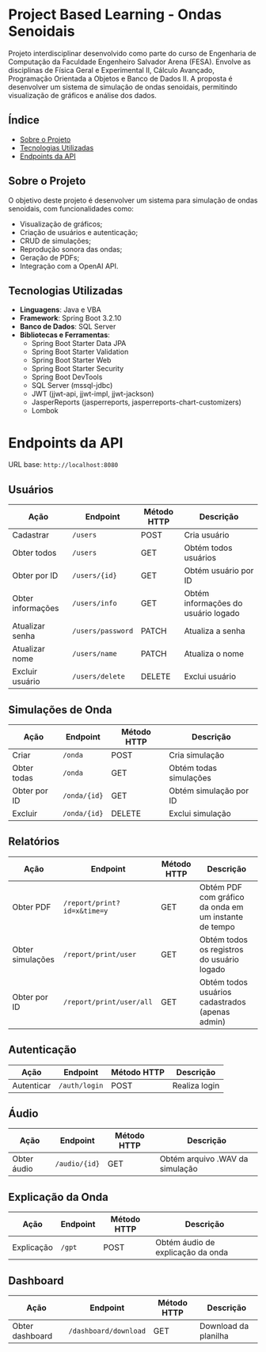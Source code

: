# Project Based Learning - Ondas Senoidais

Projeto interdisciplinar desenvolvido como parte do curso de Engenharia de Computação da Faculdade Engenheiro Salvador Arena (FESA). Envolve as disciplinas de Física Geral e Experimental II, Cálculo Avançado, Programação Orientada a Objetos e Banco de Dados II. A proposta é desenvolver um sistema de simulação de ondas senoidais, permitindo visualização de gráficos e análise dos dados.

## Índice
- [Sobre o Projeto](#sobre-o-projeto)
- [Tecnologias Utilizadas](#tecnologias-utilizadas)
- [Endpoints da API](#endpoints-da-api)

## Sobre o Projeto

O objetivo deste projeto é desenvolver um sistema para simulação de ondas senoidais, com funcionalidades como:
- Visualização de gráficos;
- Criação de usuários e autenticação;
- CRUD de simulações;
- Reprodução sonora das ondas;
- Geração de PDFs;
- Integração com a OpenAI API.

## Tecnologias Utilizadas

- **Linguagens**: Java e VBA
- **Framework**: Spring Boot 3.2.10
- **Banco de Dados**: SQL Server
- **Bibliotecas e Ferramentas**:
   - Spring Boot Starter Data JPA
   - Spring Boot Starter Validation
   - Spring Boot Starter Web
   - Spring Boot Starter Security
   - Spring Boot DevTools
   - SQL Server (mssql-jdbc)
   - JWT (jjwt-api, jjwt-impl, jjwt-jackson)
   - JasperReports (jasperreports, jasperreports-chart-customizers)
   - Lombok



# Endpoints da API

URL base: `http://localhost:8080`

## Usuários
| Ação               | Endpoint          | Método HTTP | Descrição                           |
|--------------------|------------------|------------|-----------------------------------|
| Cadastrar         | `/users`         | POST       | Cria usuário                     |
| Obter todos      | `/users`         | GET        | Obtém todos usuários             |
| Obter por ID     | `/users/{id}`    | GET        | Obtém usuário por ID             |
| Obter informações | `/users/info`    | GET        | Obtém informações do usuário logado |
| Atualizar senha  | `/users/password` | PATCH      | Atualiza a senha                 |
| Atualizar nome   | `/users/name`    | PATCH      | Atualiza o nome                  |
| Excluir usuário  | `/users/delete`  | DELETE     | Exclui usuário                   |

## Simulações de Onda
| Ação               | Endpoint          | Método HTTP | Descrição                     |
|--------------------|------------------|------------|-----------------------------|
| Criar             | `/onda`          | POST       | Cria simulação               |
| Obter todas       | `/onda`          | GET        | Obtém todas simulações       |
| Obter por ID      | `/onda/{id}`     | GET        | Obtém simulação por ID       |
| Excluir           | `/onda/{id}`     | DELETE     | Exclui simulação             |

## Relatórios
| Ação               | Endpoint                      | Método HTTP | Descrição                                            |
|--------------------|------------------------------|------------|----------------------------------------------------|
| Obter PDF         | `/report/print?id=x&time=y`  | GET        | Obtém PDF com gráfico da onda em um instante de tempo |
| Obter simulações  | `/report/print/user`         | GET        | Obtém todos os registros do usuário logado        |
| Obter por ID      | `/report/print/user/all`     | GET        | Obtém todos usuários cadastrados (apenas admin)   |

## Autenticação
| Ação       | Endpoint       | Método HTTP | Descrição       |
|-----------|---------------|------------|---------------|
| Autenticar | `/auth/login` | POST       | Realiza login |

## Áudio
| Ação        | Endpoint      | Método HTTP | Descrição                           |
|------------|--------------|------------|-----------------------------------|
| Obter áudio | `/audio/{id}` | GET        | Obtém arquivo .WAV da simulação  |

## Explicação da Onda
| Ação         | Endpoint  | Método HTTP | Descrição                                |
|-------------|----------|------------|----------------------------------------|
| Explicação  | `/gpt`   | POST       | Obtém áudio de explicação da onda     |

## Dashboard
| Ação               | Endpoint               | Método HTTP | Descrição                      |
|--------------------|-----------------------|------------|--------------------------------|
| Obter dashboard   | `/dashboard/download` | GET        | Download da planilha          |



